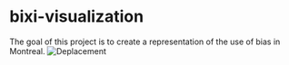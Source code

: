 # bixi-visualization
The goal of this project is to create a representation of the use of bias in Montreal.
![Deplacement](data/station.png)
